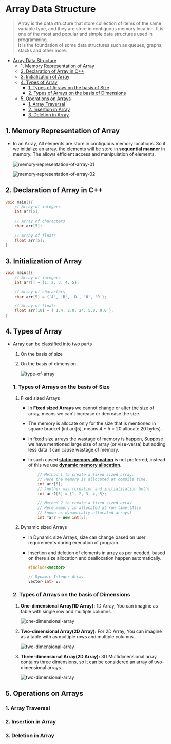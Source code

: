 # Array Data Structure

> Array is the data structure that store collection of items of the same variable type, and they are store in contiguous memory location. It is one of the most and popular and simple data structures used in programming. \
> It is the foundation of some data structures such as queues, graphs, stacks and other more.

- [Array Data Structure](#array-data-structure)
  - [1. Memory Representation of Array](#1-memory-representation-of-array)
  - [2. Declaration of Array in C++](#2-declaration-of-array-in-c)
  - [3. Initialization of Array](#3-initialization-of-array)
  - [4. Types of Array](#4-types-of-array)
    - [1. Types of Arrays on the basis of Size](#1-types-of-arrays-on-the-basis-of-size)
    - [2. Types of Arrays on the basis of Dimensions](#2-types-of-arrays-on-the-basis-of-dimensions)
  - [5. Operations on Arrays](#5-operations-on-arrays)
    - [1. Array Traversal](#1-array-traversal)
    - [2. Insertion in Array](#2-insertion-in-array)
    - [3. Deletion in Array](#3-deletion-in-array)

## 1. Memory Representation of Array

- In an Array, All elements are store in contiguous memory locations. So if we initialize an array. the elements will be store in **sequential manner** in memory. The allows efficient access and manipulation of elements.

    ![memory-representation-of-array-01](https://media.geeksforgeeks.org/wp-content/uploads/20250224182515919065/1-.webp)

    ![memory-representation-of-array-02](https://media.geeksforgeeks.org/wp-content/uploads/20250224182515574059/2-.webp)

## 2. Declaration of Array in C++

```cpp
void main(){
    // Array of integers
    int arr[5];
    
    // Array of characters 
    char arr[5];
    
    // Array of floats 
    float arr[5];
}
```

## 3. Initialization of Array

```cpp
void main(){
    // Array of integers
    int arr[] = {1, 2, 3, 4, 5};
    
    // Array of characters 
    char arr[5] = {'A', 'B', 'D', 'U', 'R'};

    // Array of floats 
    float arr[10] = { 1.4, 2.0, 24, 5.0, 0.0 };
}
```

## 4. Types of Array

- Array can be classified into two parts
    1. On the basis of size
    2. On the basis of dimension

        ![type-of-array](https://media.geeksforgeeks.org/wp-content/uploads/20240731124259/Types-of-Arrays.webp)

  ### 1. Types of Arrays on the basis of Size

    1. Fixed sized Arrays
        - In **Fixed sized Arrays** we cannot change or alter the size of array, means we can't increase or decrease the size.
        - The memory is allocate only for the size that is mentioned in square bracket (int arr[5], means 4 * 5 = 20 allocate 20 bytes).
        - In fixed size arrays the wastage of memory is happen, Suppose we have mentioned large size of array (or vise-versa) but adding less data it can cause wastage of memory.
        - In such cased [**static memory allocation**](../../C++/additional/02_memory_manegment.md/#1--static-memory-management) is not preferred, instead of this we use [**dynamic memory allocation**](../../C++/additional/02_memory_manegment.md/#2--dynamic-memory-management).

            ```cpp
                // Method 1 to create a fixed sized array. 
                // Here the memory is allocated at compile time.
                int arr[5]; 
                // Another way (creation and initialization both)
                int arr2[5] = {1, 2, 3, 4, 5}; 
                
                // Method 2 to create a fixed sized array
                // Here memory is allocated at run time (Also
                // known as dynamically allocated arrays)
                int *arr = new int[5];
            ```

    2. Dynamic sized Arrays

        - In Dynamic size Arrays, size can change based on user requirements during execution of program.
        - Insertion and deletion of elements in array as per needed, based on there size allocation and deallocation happen automatically.

            ```cpp
            #include<vector>

            // Dynamic Integer Array
            vector<int> v;
            ```

  ### 2. Types of Arrays on the basis of Dimensions

    1. **One-dimensional Array(1D Array):** 1D Array, You can imagine as table with single row and multiple columns.

        ![one-dimensional-array](https://media.geeksforgeeks.org/wp-content/uploads/20240405123929/One-Dimensional-Array(1-D-Array).webp)

    2. **Two-dimensional Array(2D Array):** For 2D Array, You can imagine as a table with as multiple rows and multiple columns.

        ![two-dimensional-array](https://media.geeksforgeeks.org/wp-content/uploads/20240408165401/Two-Dimensional-Array(2-D-Array-or-Matrix).webp)

    3. **Three-dimensional Array(2D Array):**  3D Multidimensional array contains three dimensions, so it can be considered an array of two-dimensional arrays.

        ![two-dimensional-array](https://media.geeksforgeeks.org/wp-content/uploads/20240408165421/Three-Dimensional-Array(3-D-Array).webp)

## 5. Operations on Arrays

### 1. Array Traversal

### 2. Insertion in Array

### 3. Deletion in Array